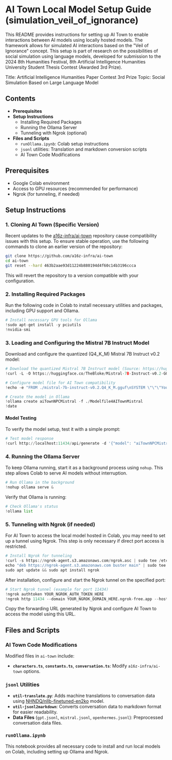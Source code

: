 # AI Town Local Model Setup Guide (simulation_veil_of_ignorance)

This README provides instructions for setting up AI Town to enable interactions between AI models using locally hosted models. The framework allows for simulated AI interactions based on the "Veil of Ignorance" concept. This setup is part of research on the possibilities of social simulation using language models, developed for submission to the 2024 8th Humanities Festival, 8th Artificial Intelligence Humanities University Student Thesis Contest (Awarded 3rd Prize).


Title: Artificial Intelligence Humanities Paper Contest 3rd Prize
Topic: Social Simulation Based on Large Language Model


## Contents

- **Prerequisites**
- **Setup Instructions**
  - Installing Required Packages
  - Running the Ollama Server
  - Tunneling with Ngrok (optional)
- **Files and Scripts**
  - `runOllama.ipynb`: Colab setup instructions
  - `jsonl` utilities: Translation and markdown conversion scripts
  - AI Town Code Modifications

## Prerequisites

- Google Colab environment
- Access to GPU resources (recommended for performance)
- Ngrok (for tunneling, if needed)

## Setup Instructions

### 1. Cloning AI Town (Specific Version)

Recent updates to the [a16z-infra/ai-town](https://github.com/a16z-infra/ai-town) repository cause compatibility issues with this setup. To ensure stable operation, use the following commands to clone an earlier version of the repository:

```bash
git clone https://github.com/a16z-infra/ai-town
cd ai-town
git reset --hard 463b2aae93d11224b880194d4f60c14b3196ccca
```

This will revert the repository to a version compatible with your configuration.

### 2. Installing Required Packages

Run the following code in Colab to install necessary utilities and packages, including GPU support and Ollama.

```python
# Install necessary GPU tools for Ollama
!sudo apt-get install -y pciutils
!nvidia-smi
```

### 3. Loading and Configuring the Mistral 7B Instruct Model

Download and configure the quantized (Q4_K_M) Mistral 7B Instruct v0.2 model:

```python
# Download the quantized Mistral 7B Instruct model (Source: https://huggingface.co/TheBloke/Mistral-7B-Instruct-v0.2-GGUF)
!curl -L -O https://huggingface.co/TheBloke/Mistral-7B-Instruct-v0.2-GGUF/resolve/main/mistral-7b-instruct-v0.2.Q4_K_M.gguf

# Configure model file for AI Town compatibility
!echo -e "FROM ./mistral-7b-instruct-v0.2.Q4_K_M.gguf\nSYSTEM \"\"\"You must play the role. \nMake sure to use a short sentence within 400 characters.\nAnd make sure to say only one person's line.\"\"\"\nPARAMETER stop \"<s>\"\nPARAMETER stop \"[INST]\"\nPARAMETER stop \"[/INST]\"\nPARAMETER stop \"</s>\"\nTEMPLATE \"\"\"{{ .System }}\n<s>[INST] {{ .Prompt }} [/INST] {{ .Response }} </s>\n\"\"\"" > Modelfile4AITownMistral

# Create the model in Ollama
!ollama create aiTownNPCMistral -f ./Modelfile4AITownMistral
!date
```

#### Model Testing

To verify the model setup, test it with a simple prompt:

```python
# Test model response
!curl http://localhost:11434/api/generate -d '{"model": "aiTownNPCMistral", "prompt": "I use arch btw", "stream": false}'
```

### 4. Running the Ollama Server

To keep Ollama running, start it as a background process using `nohup`. This step allows Colab to serve AI models without interruption.

```python
# Run Ollama in the background
!nohup ollama serve &
```

Verify that Ollama is running:

```python
# Check Ollama's status
!ollama list
```

### 5. Tunneling with Ngrok (if needed)

For AI Town to access the local model hosted in Colab, you may need to set up a tunnel using Ngrok. This step is only necessary if direct port access is restricted.

```python
# Install Ngrok for tunneling
!curl -s https://ngrok-agent.s3.amazonaws.com/ngrok.asc | sudo tee /etc/apt/trusted.gpg.d/ngrok.asc >/dev/null
echo "deb https://ngrok-agent.s3.amazonaws.com buster main" | sudo tee /etc/apt/sources.list.d/ngrok.list
sudo apt update && sudo apt install ngrok
```

After installation, configure and start the Ngrok tunnel on the specified port:

```python
# Start Ngrok tunnel (example for port 11434)
!ngrok authtoken YOUR_NGROK_AUTH_TOKEN_HERE
!ngrok http 11434 --domain YOUR_NGROK_DOMAIN_HERE.ngrok-free.app --host-header="localhost:11434"
```

Copy the forwarding URL generated by Ngrok and configure AI Town to access the model using this URL.

## Files and Scripts

### AI Town Code Modifications

Modified files in `ai-town` include:

- **`characters.ts`**, **`constants.ts`**, **`conversation.ts`**: Modify `a16z-infra/ai-town` options.

### `jsonl` Utilities

- **`util-translate.py`**: Adds machine translations to conversation data using [NHNDQ/nllb-finetuned-en2ko](https://huggingface.co/NHNDQ/nllb-finetuned-en2ko) model.
- **`util-jsonl2markdown`**: Converts conversation data to markdown format for easier readability.
- **Data Files** (`gpt.jsonl`, `mistral.jsonl`, `openhermes.jsonl`): Preprocessed conversation data files.

### `runOllama.ipynb`

This notebook provides all necessary code to install and run local models on Colab, including setting up Ollama and Ngrok.